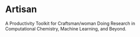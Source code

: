 # Artisan
A Productivity Toolkit for Craftsman/woman Doing Research in Computational Chemistry, Machine Learning, and Beyond.
